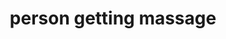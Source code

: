 ---
layout: smileys&emotion
title: person getting massage
emoji: person_getting_massage
permalink: 💆.html
image: assets/img/3moji/person_getting_massage.png
---